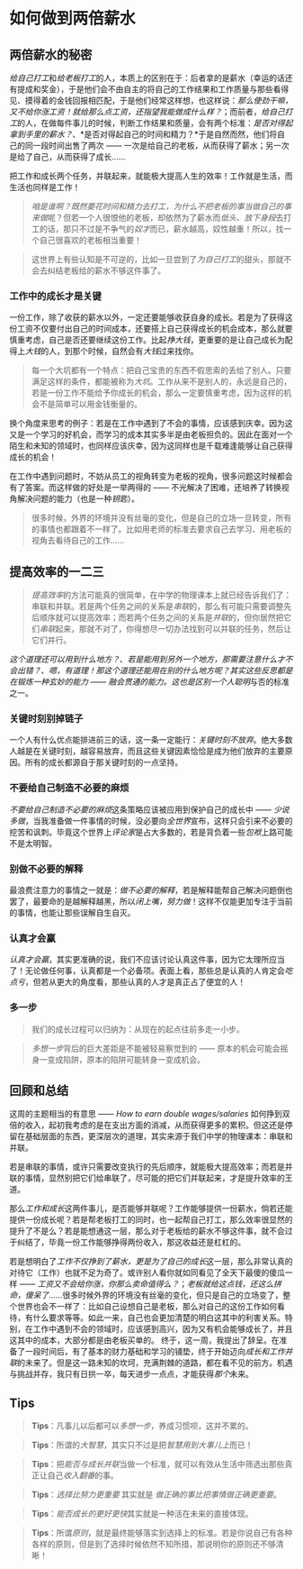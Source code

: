 # 如何做到两倍薪水

## 两倍薪水的秘密
*给自己打工*和*给老板打工*的人，本质上的区别在于：后者拿的是薪水（幸运的话还有提成和奖金），于是他们会不由自主的将自己的工作结果和工作质量与那些看得见、摸得着的金钱回报相匹配，于是他们经常这样想，也这样说：*那么使劲干嘛，又不给你涨工资！就给那么点工资，还指望我能做成什么样？*；而前者，*给自己打工*的人，在做每件事儿的时候，判断工作结果和质量，会有两个标准：*是否对得起拿到手里的薪水？*、*是否对得起自己的时间和精力？*于是自然而然，他们将自己的同一段时间出售了两次 —— 一次是给自己的老板，从而获得了薪水；另一次是给了自己，从而获得了成长……

把工作和成长两个任务，并联起来，就能极大提高人生的效率！工作就是生活，而生活也同样是工作！

> *咱是谁啊？*既然要花时间和精力去打工，为什么不把*老板的事当做自己的事来做*呢？但若一个人很恨他的老板，却依然为了薪水而*低头*、*放下身段*去打工的话，那只不过是不争气的*奴才*而已，薪水越高，奴性越重！所以，找一个自己很喜欢的老板相当重要！

> 这世界上有些认知是不可逆的，比如一旦尝到了*为自己打工*的甜头，那就不会去纠结老板给的薪水不够这件事了。

### 工作中的成长才是关键
一份工作，除了收获的薪水以外，一定还要能够收获自身的成长。若是为了获得这份工资不仅要付出自己的时间成本，还要搭上自己获得成长的机会成本，那么就要慎重考虑，自己是否还要继续这份工作。比起*挣大钱*，更重要的是让自己成长为配得上*大钱*的人，到那个时候，自然会有*大钱*过来找你。

> 每一个大坑都有一个特点：把自己宝贵的东西不假思索的丢给了别人。只要满足这样的条件，都能被称为*大坑*。工作从来不是别人的，永远是自己的，若是一份工作不能给予你成长的机会，那么一定要慎重考虑，因为这样的机会不是简单可以用金钱衡量的。

换个角度来思考的例子：若是在工作中遇到了不会的事情，应该感到庆幸。因为这又是一个学习的好机会，而学习的成本其实多半是由老板担负的。因此在面对一个陌生和未知的领域时，也同样应该庆幸，因为这同样也是千载难逢能够让自己获得成长的机会！

在工作中遇到问题时，不妨从员工的视角转变为老板的视角，很多问题这时候都会有了答案。而这样做的好处是一举两得的 —— 不光解决了困难，还培养了转换视角解决问题的能力（也是一种*钥匙*）。

> 很多时候，外界的环境并没有丝毫的变化，但是自己的立场一旦转变，所有的事情也都跟着不一样了。比如用老师的标准去要求自己去学习、用老板的视角去看待自己的工作……

## 提高效率的一二三
> *提高效率*的方法可能真的很简单，在中学的物理课本上就已经告诉我们了：串联和并联。若是两个任务之间的关系是*串联*的，那么有可能只需要调整先后顺序就可以提高效率；而若两个任务之间的关系是*并联*的，但你居然把它们*串联*起来，那就不对了，你得想尽一切办法找到可以并联的任务，然后让它们并行。

*这个道理还可以用到什么地方？*、*若是能用到另外一个地方，那需要注意什么才不会出错？*、*嗯，有道理！那这个道理还能用在别的什么地方呢？*其实这些反思都是在锻炼一种玄妙的能力 —— *融会贯通*的能力。这也是区别一个人*聪明*与否的标准之一。

### 关键时刻别掉链子
一个人有什么优点能排进前三的话，这一条一定能行：*关键时刻不放弃*。绝大多数人越是在关键时刻，越容易放弃，而且这些关键因素恰恰是成为他们放弃的主要原因。所有的成长都源自于那关键时刻的一点坚持。

### 不要给自己制造不必要的麻烦
*不要给自己制造不必要的麻烦*这条策略应该被应用到保护自己的成长中 —— *少说多做*，当我准备做一件事情的时候，没必要向*全世界*宣布，这样只会引来不必要的挖苦和讽刺。毕竟这个世界上*评论家*是占大多数的，若是背负着一些*包袱*上路可能不是太明智。

### 别做不必要的解释
最浪费注意力的事情之一就是：*做不必要的解释*，若是解释能帮自己解决问题倒也罢了，最要命的是越解释越黑，所以*闭上嘴，努力做*！这样不仅能更加专注于当前的事情，也能让那些误解自生自灭。

### 认真才会赢
*认真才会赢*，其实更准确的说，我们不应该讨论认真这件事，因为它太理所应当了！无论做任何事，认真都是一个必备项。表面上看，那些总是认真的人肯定会*吃点亏*，但若从更大的角度看，那些认真的人才是真正占了便宜的人！

### 多一步
> 我们的成长过程可以归纳为：从现在的起点往前多走一小步。

> *多想一步*背后的巨大差距是不能被轻易察觉到的 —— 原本的机会可能会摇身一变成陷阱，原本的陷阱可能转身一变成机会。

## 回顾和总结
这周的主题相当的有意思 —— *How to earn double wages/salaries* 如何挣到双倍的收入，起初我考虑的是在支出方面的消减，从而获得更多的累积。但这还是停留在基础层面的东西，更深层次的道理，其实来源于我们中学的物理课本：串联和并联。

若是串联的事情，或许只需要改变执行的先后顺序，就能极大提高效率；而若是并联的事情，显然别把它们给串联了，尽可能的把它们并联起来，才是提升效率的王道。

那么*工作和成长*这两件事儿，是否能够并联呢？工作能够提供一份薪水，倘若还能提供一份成长呢？若是帮老板打工的同时，也一起帮自己打工，那么效率很显然的提升了不是么？若是能想通这一层，那么对于老板给的薪水不够这件事，就不会过于纠结了，毕竟一份工作能够挣得两份收入，那这收益还是杠杠的。

若是想明白了*工作不仅挣到了薪水，更是为了自己的成长*这一层，那么非常认真的对待它（工作）也就不足为奇了。或许别人看你就如同看见了全天下最傻的傻瓜一样 —— *工资又不会给你涨，你那么卖命值得么？*；*老板就给这点钱，还这么拼命，傻呆了*……很多时候外界的环境没有丝毫的变化，但只是自己的立场变了，整个世界也会不一样了：比如自己设想自己是老板，那么对自己的这份工作如何看待，有什么要求等等。如此一来，自己也会更加清楚的明白这其中的利害关系。特别，在工作中遇到不会的领域时，应该感到高兴，因为又有机会能够成长了，并且这其中的成本，大部分都是由老板买单的。
终于，这一周，我提出了辞呈。在准备了一段时间后，有了基本的财力基础和学习的铺垫，终于开始迈向*成长和工作并联*的未来了。但是这一路未知的坎坷，充满荆棘的道路，都在看不见的前方。机遇与挑战并存，我只有日拱一卒，每天进步一点点，才能获得*那个*未来。

## Tips
> **Tips**：凡事儿以后都可以*多想一步*，养成习惯呗，这并不累的。

> **Tips**：所谓的*大智慧*，其实只不过是把*智慧用到大事儿上*而已！

> **Tips**：把*能否与成长并联*当做一个标准，就可以有效从生活中筛选出那些真正让自己*收入翻番*的事。

> **Tips**：*选择比努力更重要* 其实就是 *做正确的事比把事情做正确更重要*。

> **Tips**：*能否成长的更好更快*其实就是一种活在未来的直接体现。

> **Tips**：所谓*原则*，就是最终能够落实到选择上的标准。若是你说自己有各种各样的原则，但是到了选择时候依然不知所措，那说明你的原则还不够清晰！